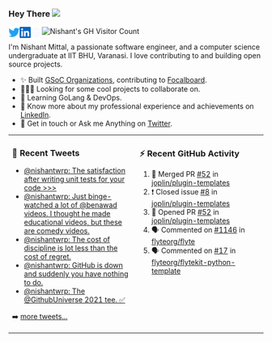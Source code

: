 ### Hey There <img src="https://media.giphy.com/media/hvRJCLFzcasrR4ia7z/giphy.gif" width="25px">
<a href="https://urls.nishantwrp.com/twitter-github" target="_blank">
  <img align="left" alt="Nishant's Twitter" width="22px" src="./assets/twitter.svg" />
</a>
<a href="https://urls.nishantwrp.com/linkedin-github" target="_blank">
  <img align="left" alt="Nishant's LinkedIn" width="22px" src="./assets/linkedin.svg" />
</a>
<a href="https://urls.nishantwrp.com/site-github" target="_blank">
  <img align="left" alt="Nishant's Site" width="22px" src="./assets/globe.svg" />
</a>
<img src="https://komarev.com/ghpvc/?username=nishantwrp" alt="Nishant's GH Visitor Count" />

I'm Nishant Mittal, a passionate software engineer, and a computer science undergraduate at IIT BHU, Varanasi. I love contributing to and building open source projects.

- ✨ Built [GSoC Organizations](https://www.gsocorganizations.dev/), contributing to [Focalboard](https://github.com/mattermost/focalboard).
- 👨🏽‍💻 Looking for some cool projects to collaborate on.
- 🌱 Learning GoLang & DevOps.
- 🚀 Know more about my professional experience and achievements on [LinkedIn](https://urls.nishantwrp.com/linkedin-github).
- 💬 Get in touch or Ask me Anything on [Twitter](https://urls.nishantwrp.com/twitter-github).

<table><tr>
<td valign="top" width="50%">

### 📱 Recent Tweets
<!-- TWITTER:START -->
- [@nishantwrp: The satisfaction after writing unit tests for your code &gt;&gt;&gt;](https://rss.app/articles/cb4e791f6f6d729c074351566bd3a7c508111d6e1136a1e9c3ec930d979628d4f61eb1492ac7df6cf5a4627adf16069465d46be1c21272128a)
- [@nishantwrp: Just binge-watched a lot of @benawad videos. I thought he made educational videos, but these are comedy videos.](https://rss.app/articles/cb4e791f6f6d729c074351566bd3a7c508111d6e1136a1e9c3ec930d979628d4f61eb1492ac7df6cf5a46b7edc11079069d46de8c1117c148b)
- [@nishantwrp: The cost of discipline is lot less than the cost of regret.](https://rss.app/articles/cb4e791f6f6d729c074351566bd3a7c508111d6e1136a1e9c3ec930d979628d4f61eb1492ac7df6cf5a46a7bd6150a9669d16ee3c5127c1688)
- [@nishantwrp: GitHub is down and suddenly you have nothing to do.](https://rss.app/articles/cb4e791f6f6d729c074351566bd3a7c508111d6e1136a1e9c3ec930d979628d4f61eb1492ac7df6cf5a66d7ddc12099362d06ae9c0157d1082)
- [@nishantwrp: The @GithubUniverse 2021 tee. ✅](https://rss.app/articles/cb4e791f6f6d729c074351566bd3a7c508111d6e1136a1e9c3ec930d979628d4f61eb1492ac7df6cf5a16a79d715079664dd60e6c2157e1c82)
<!-- TWITTER:END -->
➡️ [more tweets...](https://twitter.com/nishantwrp)

</td>
<td valign="top" width="50%">

### ⚡ Recent GitHub Activity
<!--START_SECTION:activity-->
1. 🎉 Merged PR [#52](https://github.com/joplin/plugin-templates/pull/52) in [joplin/plugin-templates](https://github.com/joplin/plugin-templates)
2. ❗️ Closed issue [#8](https://github.com/joplin/plugin-templates/issues/8) in [joplin/plugin-templates](https://github.com/joplin/plugin-templates)
3. 💪 Opened PR [#52](https://github.com/joplin/plugin-templates/pull/52) in [joplin/plugin-templates](https://github.com/joplin/plugin-templates)
4. 🗣 Commented on [#1146](https://github.com/flyteorg/flyte/issues/1146) in [flyteorg/flyte](https://github.com/flyteorg/flyte)
5. 🗣 Commented on [#17](https://github.com/flyteorg/flytekit-python-template/issues/17) in [flyteorg/flytekit-python-template](https://github.com/flyteorg/flytekit-python-template)
<!--END_SECTION:activity-->

</td>
</tr></table>
